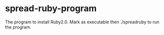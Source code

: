 # spread-ruby-program
The program to install Ruby2.0.
Mark as executable then ./spreadruby to run the program.
